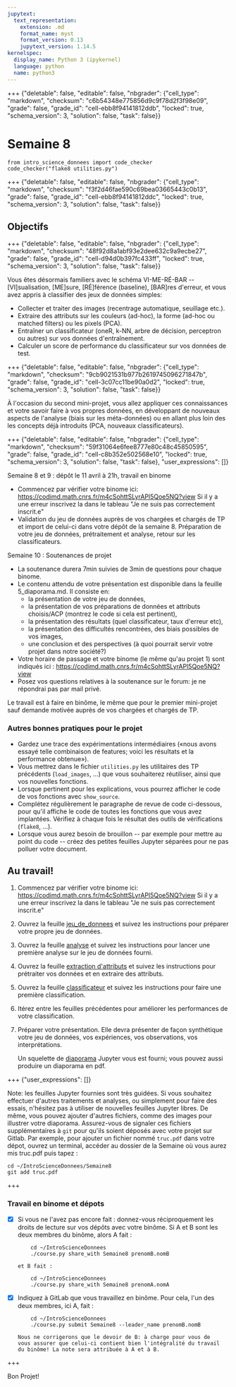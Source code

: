 ```yaml
---
jupytext:
  text_representation:
    extension: .md
    format_name: myst
    format_version: 0.13
    jupytext_version: 1.14.5
kernelspec:
  display_name: Python 3 (ipykernel)
  language: python
  name: python3
---
```


+++ {"deletable": false, "editable": false, "nbgrader": {"cell_type": "markdown", "checksum": "c6b54348e775856d9c9f78d2f3f98e09", "grade": false, "grade_id": "cell-ebb8f94141812ddb", "locked": true, "schema_version": 3, "solution": false, "task": false}}

# Semaine 8

```{code-cell} ipython3
from intro_science_donnees import code_checker
code_checker("flake8 utilities.py")
```

+++ {"deletable": false, "editable": false, "nbgrader": {"cell_type": "markdown", "checksum": "f3f2d46fae590c69bea03665443c0b13", "grade": false, "grade_id": "cell-ebb8f94141812ddc", "locked": true, "schema_version": 3, "solution": false, "task": false}}

## Objectifs

+++ {"deletable": false, "editable": false, "nbgrader": {"cell_type": "markdown", "checksum": "48f92d8a1abf93e2dee632c9a9ecbe27", "grade": false, "grade_id": "cell-d94d0b397fc433ff", "locked": true, "schema_version": 3, "solution": false, "task": false}}

Vous êtes désormais familiers avec le schéma VI-ME-RÉ-BAR --
[VI]sualisation, [ME]sure, [RÉ]férence (baseline), [BAR]res d'erreur,
et vous avez appris à classifier des jeux de données simples:

- Collecter et traiter des images (recentrage automatique, seuillage
  etc.).
- Extraire des attributs sur les couleurs (ad-hoc), la forme (ad-hoc
  ou matched filters) ou les pixels (PCA).
- Entraîner un classificateur (oneR, k-NN, arbre de décision, perceptron
  ou autres) sur vos données d'entraînement.
- Calculer un score de performance du classificateur sur vos données
  de test.

+++ {"deletable": false, "editable": false, "nbgrader": {"cell_type": "markdown", "checksum": "9cb9021531b977b2619745096271847b", "grade": false, "grade_id": "cell-3c07cc11be90a0d2", "locked": true, "schema_version": 3, "solution": false, "task": false}}

À l'occasion du second mini-projet, vous allez appliquer ces
connaissances et votre savoir faire à vos propres données, en
développant de nouveaux aspects de l'analyse (biais sur les
méta-données) ou en allant plus loin des les concepts déjà introduits
(PCA, nouveaux classificateurs).

+++ {"deletable": false, "editable": false, "nbgrader": {"cell_type": "markdown", "checksum": "59f31064e6fee8777e80c48c45850595", "grade": false, "grade_id": "cell-c8b352e502568e10", "locked": true, "schema_version": 3, "solution": false, "task": false}, "user_expressions": []}

Semaine 8 et 9 : dépôt le 11 avril à 21h, travail en binome
- Commencez par vérifier votre binome ici: https://codimd.math.cnrs.fr/m4cSohttSLyrAPl5Qoe5NQ?view Si il y a une erreur inscrivez la dans le tableau "Je ne suis pas correctement inscrit.e"
- Validation du jeu de données auprès de vos chargées et chargés de TP
  et import de celui-ci dans votre dépôt de la semaine 8. Préparation
  de votre jeu de données, prétraitement et analyse, retour sur les classificateurs.

Semaine 10 : Soutenances de projet
- La soutenance durera 7min suivies de 3min de questions pour chaque binome.
- Le contenu attendu de votre présentation est disponible dans la feuille 5_diaporama.md. Il consiste en: 
    * la présentation de votre jeu de données, 
    * la présentation de vos préparations de données et attributs choisis/ACP (montrez le code si cela est pertinent), 
    * la présentation des résultats (quel classificateur, taux d'erreur etc), 
    * la présentation des difficultés rencontrées, des biais possibles de vos images, 
    * une conclusion et des perspectives (à quoi pourrait servir votre projet dans notre société?)
- Votre horaire de passage et votre binome (le même qu'au projet 1) sont indiqués ici : https://codimd.math.cnrs.fr/m4cSohttSLyrAPl5Qoe5NQ?view 
- Posez vos questions relatives à la soutenance sur le forum: je ne répondrai pas par mail privé.

Le travail est à faire en binôme, le même que pour le premier
mini-projet sauf demande motivée auprès de vos chargées et chargés de
TP.

### Autres bonnes pratiques pour le projet

- Gardez une trace des expérimentations intermédiaires («nous avons essayé telle combinaison de features; voici les résultats et la performance obtenue»).  
- Vous mettrez dans le fichier `utilities.py` les utilitaires des TP
  précédents (`load_images`, ...)  que vous souhaiterez réutiliser,
  ainsi que vos nouvelles fonctions.
- Lorsque pertinent pour les explications, vous pourrez afficher le
  code de vos fonctions avec `show_source`.
- Complétez régulièrement le paragraphe de revue de code ci-dessous,
  pour qu'il affiche le code de toutes les fonctions que vous avez
  implantées. Vérifiez à chaque fois le résultat des outils de
  vérifications (`flake8`, ...).
- Lorsque vous aurez besoin de brouillon -- par exemple pour mettre au
  point du code -- créez des petites feuilles Jupyter séparées pour ne
  pas polluer votre document.


## Au travail!

1.  Commencez par vérifier votre binome ici: https://codimd.math.cnrs.fr/m4cSohttSLyrAPl5Qoe5NQ?view Si il y a une erreur inscrivez la dans le tableau "Je ne suis pas correctement inscrit.e"
2.  Ouvrez la feuille [jeu_de_donnees](1_jeu_de_donnees.md) et suivez
    les instructions pour préparer votre propre jeu de données.
3.  Ouvrez la feuille [analyse](2_analyse.md) et suivez les
    instructions pour lancer une première analyse sur le jeu de
    données fourni.
4.  Ouvrez la feuille [extraction
    d'attributs](3_extraction_d_attributs.md) et suivez les
    instructions pour prétraiter vos données et en
    extraire des attributs.
5.  Ouvrez la feuille [classificateur](4_classificateurs.md) et suivez
    les instructions pour faire une première classification.
6.  Itérez entre les feuilles précédentes pour améliorer les
    performances de votre classification.
7.  Préparer votre présentation. Elle devra présenter de façon
    synthétique votre jeu de données, vos expériences, vos
    observations, vos interprétations.

    Un squelette de [diaporama](5_diaporama.md) Jupyter vous est
    fourni; vous pouvez aussi produire un diaporama en pdf.

+++ {"user_expressions": []}

<div class="alert alert-info" role="alert">

Note: les feuilles Jupyter fournies sont très guidées. Si vous
souhaitez effectuer d'autres traitements et analyses, ou simplement
pour faire des essais, n'hésitez pas à utiliser de nouvelles feuilles
Jupyter libres. De même, vous pouvez ajouter d'autres fichiers, comme
des images pour illustrer votre diaporama.  Assurez-vous de signaler
ces fichiers supplémentaires à `git` pour qu'ils soient déposés avec
votre projet sur Gitlab. Par exemple, pour ajouter un fichier nommé
`truc.pdf` dans votre dépot, ouvrez un terminal, accéder au dossier de la Semaine où vous aurez mis truc.pdf puis tapez :

    cd ~/IntroScienceDonnees/Semaine8
    git add truc.pdf

</div>

+++

### Travail en binome et dépots

- [x] Si vous ne l'avez pas encore fait : donnez-vous réciproquement
      les droits de lecture sur vos dépôts avec votre binôme. Si A et
      B sont les deux membres du binôme, alors A fait :

          cd ~/IntroScienceDonnees
          ./course.py share_with Semaine8 prenomB.nomB

      et B fait :

          cd ~/IntroScienceDonnees
          ./course.py share_with Semaine8 prenomA.nomA

- [x] Indiquez à GitLab que vous travaillez en binôme. Pour cela, l'un
      des deux membres, ici A, fait :

          cd ~/IntroScienceDonnees
          ./course.py submit Semaine8 --leader_name prenomB.nomB

      Nous ne corrigerons que le devoir de B: à charge pour vous de
      vous assurer que celui-ci contient bien l'intégralité du travail
      du binôme! La note sera attribuée à A et à B.

+++

Bon Projet!
